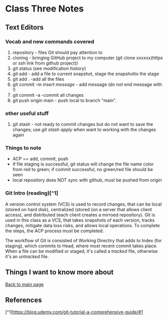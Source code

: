 # Class Three Notes

## Text Editors

### **Vocab and new commands covered**

1. repository - files Git should pay attention to
2. cloning - bringing GitHub project to my computer (git clone xxxxxx(https or ssh link from github project))
3. git status (see modification history)
4. git add - add a file to current snapshot, stage the snapshotto the stage
5. git add . -add all the files
6. git commit -m *insert message*  - add message (do not end message with !)
7. git commit -a -commit all changes
8. git push origin main - push local to branch "main".

### **other useful stuff**

1. git stash - not ready to commit changes but do not want to save the changes; use *git stash apply* when want to working with the changes again

### **Things to note**

- ACP == add, commit, push
- if file staging is successful, git status will change the file name color from red to green; if commit successful, no green/red file should be seen
- local repository does NOT sync with github, must be pushed from origin

### **Git Intro (reading)**[^1]

A version control system (VCS) is used to record changes, that can be local (stored on hard disk), centralized (stored (on a server that allows client access), and distributed (each client creates a mirroed repository). Git is used in this class as a VCS, that takes snapshots of each version, tracks changes, mitigate data loss risks, and allows local operations. To complete the steps, the ACP process must be completed.

The workflow of Git is consisted of Working Directiry that adds to Index (for staging), which commits to Head, where most recent commit takes place. When a file can be modified or staged, it's called a *tracked* file, otherwise it's an *untracked* file. 

## Things I want to know more about

 [Back to main page](https://mirandalu2020.github.io/reading-notes/)

## References

[^1]https://blog.udemy.com/git-tutorial-a-comprehensive-guide/#1
